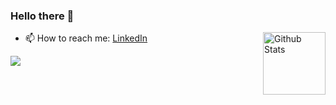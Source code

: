 ### Hello there 👋


<a href="https://github.com/keatmin">
  <img alt="Github Stats" align="right" src="https://github-readme-stats.vercel.app/api/?username=keatmin&layout=compact&theme=nightowl&show_icons=true&include_all_commits=true&count_private=true&custom_title=Github%20Stats" height="100"/>
</a>

- 📫 How to reach me: [LinkedIn](https://www.linkedin.com/in/keatmin)

<a href="https://github.com/keatmin">
  <img align="center" src="https://github-readme-stats.vercel.app/api/top-langs/?username=keatmin&layout=compact&theme=nightowl&hide=jupyter%20notebook" />
</a>

<!--
**keatmin/keatmin** is a ✨ _special_ ✨ repository because its `README.md` (this file) appears on your GitHub profile.

Here are some ideas to get you started:

- 🌱 I’m currently learning ...
- 👯 I’m looking to collaborate on ...
- 🤔 I’m looking for help with ...
- 💬 Ask me about ...
- 😄 Pronouns: ...
- ⚡ Fun fact: ...
-->
